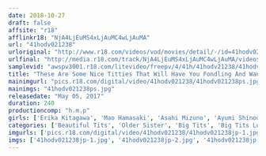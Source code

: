 ```yaml
---
date: 2018-10-27
draft: false
affsite: "r18"
afflinkr18: "NjA4LjEuMS4xLjAuMC4wLjAuMA"
url: "41hodv021238"
urloriginal: "http://www.r18.com/videos/vod/movies/detail/-/id=41hodv021238"
urlfinal: "http://media.r18.com/track/NjA4LjEuMS4xLjAuMC4wLjAuMA/videos/vod/movies/detail/-/id=41hodv021238"
samplevid: "awspv3001.r18.com/litevideo/freepv/4/41h/41hodv21238/41hodv21238_dmb_w.mp4"
title: "These Are Some Nice Titties That Will Have You Fondling And Wanting To Titty Fuck Them 4 Hours"
mainimgurl: "pics.r18.com/digital/video/41hodv021238/41hodv021238ps.jpg"
mainimgs: "41hodv021238ps.jpg"
releasedate: "May 05, 2017"
duration: 240
productioncomp: "h.m.p"
girls: ['Erika Kitagawa', 'Mao Hamasaki', 'Asahi Mizuno', 'Ayumi Shinoda', 'Hina Kinami', 'Harura Mori', 'Rena Fukiishi', 'Sakura Kirishima']
categories: ['Beautiful Tits', 'Older Sister', 'Big Tits', 'Big Tits Lover', 'Cowgirl', 'Compilation', 'Over 4 Hours', 'Hi-Def']
imgurls: ['pics.r18.com/digital/video/41hodv021238/41hodv021238jp-1.jpg', 'pics.r18.com/digital/video/41hodv021238/41hodv021238jp-2.jpg', 'pics.r18.com/digital/video/41hodv021238/41hodv021238jp-3.jpg', 'pics.r18.com/digital/video/41hodv021238/41hodv021238jp-4.jpg', 'pics.r18.com/digital/video/41hodv021238/41hodv021238jp-5.jpg', 'pics.r18.com/digital/video/41hodv021238/41hodv021238jp-6.jpg', 'pics.r18.com/digital/video/41hodv021238/41hodv021238jp-7.jpg', 'pics.r18.com/digital/video/41hodv021238/41hodv021238jp-8.jpg', 'pics.r18.com/digital/video/41hodv021238/41hodv021238jp-9.jpg', 'pics.r18.com/digital/video/41hodv021238/41hodv021238jp-10.jpg', 'pics.r18.com/digital/video/41hodv021238/41hodv021238jp-11.jpg', 'pics.r18.com/digital/video/41hodv021238/41hodv021238jp-12.jpg', 'pics.r18.com/digital/video/41hodv021238/41hodv021238jp-13.jpg', 'pics.r18.com/digital/video/41hodv021238/41hodv021238jp-14.jpg', 'pics.r18.com/digital/video/41hodv021238/41hodv021238jp-15.jpg', 'pics.r18.com/digital/video/41hodv021238/41hodv021238jp-16.jpg', 'pics.r18.com/digital/video/41hodv021238/41hodv021238jp-17.jpg', 'pics.r18.com/digital/video/41hodv021238/41hodv021238jp-18.jpg', 'pics.r18.com/digital/video/41hodv021238/41hodv021238jp-19.jpg', 'pics.r18.com/digital/video/41hodv021238/41hodv021238jp-20.jpg']
imgs: ['41hodv021238jp-1.jpg', '41hodv021238jp-2.jpg', '41hodv021238jp-3.jpg', '41hodv021238jp-4.jpg', '41hodv021238jp-5.jpg', '41hodv021238jp-6.jpg', '41hodv021238jp-7.jpg', '41hodv021238jp-8.jpg', '41hodv021238jp-9.jpg', '41hodv021238jp-10.jpg', '41hodv021238jp-11.jpg', '41hodv021238jp-12.jpg', '41hodv021238jp-13.jpg', '41hodv021238jp-14.jpg', '41hodv021238jp-15.jpg', '41hodv021238jp-16.jpg', '41hodv021238jp-17.jpg', '41hodv021238jp-18.jpg', '41hodv021238jp-19.jpg', '41hodv021238jp-20.jpg']
---
```

